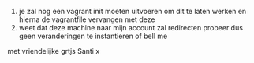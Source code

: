 1) je zal nog een vagrant init moeten uitvoeren om dit te laten werken en hierna de vagrantfile vervangen met deze 
2) weet dat deze machine naar mijn account zal redirecten probeer dus geen veranderingen te instantieren of bell me 

met vriendelijke grtjs Santi x 
